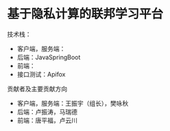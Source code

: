 # 基于隐私计算的联邦学习平台

技术栈：
- 客户端，服务端：
- 后端：JavaSpringBoot
- 前端：
- 接口测试：Apifox

贡献者及主要贡献方向
- 客户端，服务端：王振宇（组长），樊咏秋
- 后端：卢振涛，马瑞德
- 前端：唐平福，卢云川
